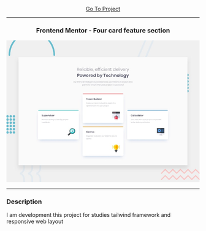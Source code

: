 <p align="center">
  <a href="https://rwietter.github.io/four-card-feature-section/">Go To Project</a>
</p>

---

<p align="center">
  <h3 align="center">Frontend Mentor - Four card feature section</h3
</p>

![Design preview for the Four card feature section coding challenge](./design/desktop-preview.jpg)

---

<h3>Description</h3>

<p>I am development this project for studies tailwind framework and responsive web layout</p>
